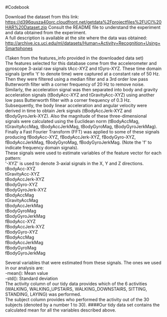 #Codebook

Download the dataset from this link: 
https://d396qusza40orc.cloudfront.net/getdata%2Fprojectfiles%2FUCI%20HAR%20Dataset.zip
Consult the README file to understand the experiment and data obtained from the experiment.
<br>
A full description is available at the site where the data was obtained: 
http://archive.ics.uci.edu/ml/datasets/Human+Activity+Recognition+Using+Smartphones

(Taken from the features_info provided in the downloaded data set)
<br>
  The features selected for this database come from the accelerometer and gyroscope 3-axial raw signals tAcc-XYZ and tGyro-XYZ. These time domain signals (prefix 't' to denote time) were captured at a constant rate of 50 Hz. Then they were filtered using a median filter and a 3rd order low pass Butterworth filter with a corner frequency of 20 Hz to remove noise. Similarly, the acceleration signal was then separated into body and gravity acceleration signals (tBodyAcc-XYZ and tGravityAcc-XYZ) using another low pass Butterworth filter with a corner frequency of 0.3 Hz. 
<br>
  Subsequently, the body linear acceleration and angular velocity were derived in time to obtain Jerk signals (tBodyAccJerk-XYZ and tBodyGyroJerk-XYZ). Also the magnitude of these three-dimensional signals were calculated using the Euclidean norm (tBodyAccMag, tGravityAccMag, tBodyAccJerkMag, tBodyGyroMag, tBodyGyroJerkMag). 
<br>
  Finally a Fast Fourier Transform (FFT) was applied to some of these signals producing fBodyAcc-XYZ, fBodyAccJerk-XYZ, fBodyGyro-XYZ, fBodyAccJerkMag, fBodyGyroMag, fBodyGyroJerkMag. (Note the 'f' to indicate frequency domain signals). 
<br>
  These signals were used to estimate variables of the feature vector for each pattern:  
'-XYZ' is used to denote 3-axial signals in the X, Y and Z directions.
<br>
tBodyAcc-XYZ<br>
tGravityAcc-XYZ<br>
tBodyAccJerk-XYZ<br>
tBodyGyro-XYZ<br>
tBodyGyroJerk-XYZ<br>
tBodyAccMag<br>
tGravityAccMag<br>
tBodyAccJerkMag<br>
tBodyGyroMag<br>
tBodyGyroJerkMag<br>
fBodyAcc-XYZ<br>
fBodyAccJerk-XYZ<br>
fBodyGyro-XYZ<br>
fBodyAccMag<br>
fBodyAccJerkMag<br>
fBodyGyroMag<br>
fBodyGyroJerkMag

Several  variables that were estimated from these signals.  The ones we used in our analysis are: <br>
-mean(): Mean value<br>
-std(): Standard deviation<br>
The activity column of our tidy data provides which of the 6 activities (WALKING, WALKING_UPSTAIRS, WALKING_DOWNSTAIRS, SITTING, STANDING, LAYING) was performed.<br>
The subject column provides who performed the activity out of the 30 subjects (denoted by a number 1 to 30).
####Our tidy data set contains the calculated mean for all the variables described above.
